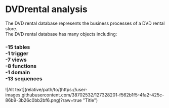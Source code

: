 # DVDrental analysis

The DVD rental database represents the business processes of a DVD rental store.<br/>
The DVD rental database has many objects including:

  <h3>-15 tables<br/>
  -1 trigger<br/>
  -7 views<br/>
  -8 functions<br/>
  -1 domain<br/>
  -13 sequences<br/></h3>
<!-- ![image](https://user-images.githubusercontent.com/38702532/127328201-f562b1f5-4fa2-425c-86b9-3b26c0bb2bf6.png) -->
![Alt text](relative/path/to/(https://user-images.githubusercontent.com/38702532/127328201-f562b1f5-4fa2-425c-86b9-3b26c0bb2bf6.png)?raw=true "Title")


